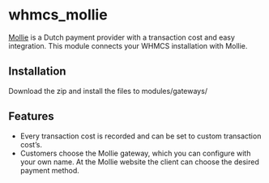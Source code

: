 # whmcs_mollie
[Mollie](https://www.mollie.com/nl/signup/1721801) is a Dutch payment provider with a transaction cost and easy integration. This module connects your WHMCS installation with Mollie.

## Installation
Download the zip and install the files to modules/gateways/

## Features

- Every transaction cost is recorded and can be set to custom transaction cost’s.
- Customers choose the Mollie gateway, which you can configure with your own name. At the Mollie website the client can choose the desired payment method.

